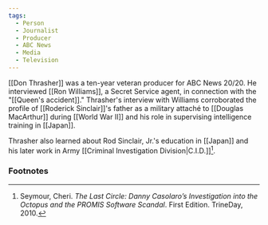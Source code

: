 ```yaml
---
tags:
  - Person
  - Journalist
  - Producer
  - ABC News
  - Media
  - Television
---
```

[[Don Thrasher]] was a ten-year veteran producer for ABC News 20/20. He interviewed [[Ron Williams]], a Secret Service agent, in connection with the "[[Queen's accident]]." Thrasher's interview with Williams corroborated the profile of [[Roderick Sinclair]]'s father as a military attaché to [[Douglas MacArthur]] during [[World War II]] and his role in supervising intelligence training in [[Japan]]. 

Thrasher also learned about Rod Sinclair, Jr.'s education in [[Japan]] and his later work in Army [[Criminal Investigation Division|C.I.D.]][^1].

### Footnotes                                                                      
[^1]: Seymour, Cheri. *The Last Circle: Danny Casolaro’s Investigation into the Octopus and the PROMIS Software Scandal*. First Edition. TrineDay, 2010.

